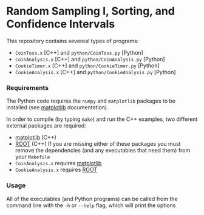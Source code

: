 # Random Sampling I, Sorting, and Confidence Intervals

This repository contains severeal types of programs:

- `CoinToss.x` [C++] and `python/CoinToss.py` [Python]
- `CoinAnalysis.x` [C++] and `python/CoinAnalysis.py` [Python]
- `CookieTimer.x` [C++] and `python/CookieTimer.py` [Python]
- `CookieAnalysis.x` [C++] and `python/CookieAnalysis.py` [Python]

### Requirements

The Python code requires the `numpy` and `matplotlib` packages to be
installed (see [matplotlib](https://matplotlib.org/) documentation).

In order to compile (by typing `make`) and run the C++ examples, two
different external packages are required:
- [matplotlib](https://matplotlib-cpp.readthedocs.io/en/latest/
) (C++)
- [ROOT](https://root.cern/) (C++)
If you are missing either of these packages you must remove the
dependencies (and any executables that need them) from your `Makefile`
- `CoinAnalysis.x` requires [matplotlib](https://matplotlib-cpp.readthedocs.io/en/latest/
)
- `CookieAnalysis.x` requires [ROOT](https://root.cern/)

### Usage

All of the executables (and Python programs) can be called from the
command line with the `-h` or `--help` flag, which will print the options
